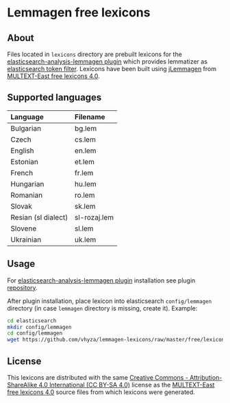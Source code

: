 # Lemmagen free lexicons

## About

Files located in `lexicons` directory are prebuilt lexicons for the [elasticsearch-analysis-lemmagen plugin](https://github.com/vhyza/elasticsearch-analysis-lemmagen) which provides lemmatizer as [elasticsearch token filter](https://www.elastic.co/guide/en/elasticsearch/reference/current/analysis-tokenfilters.html). Lexicons have been built using [jLemmagen](https://bitbucket.org/hlavki/jlemmagen) from [MULTEXT-East free lexicons 4.0](https://www.clarin.si/repository/xmlui/handle/11356/1041).

## Supported languages

| Language            | Filename     |
|:--------------------|:-------------|
| Bulgarian           | bg.lem       |
| Czech               | cs.lem       |
| English             | en.lem       |
| Estonian            | et.lem       |
| French              | fr.lem       |
| Hungarian           | hu.lem       |
| Romanian            | ro.lem       |
| Slovak              | sk.lem       |
| Resian (sl dialect) | sl-rozaj.lem |
| Slovene             | sl.lem       |
| Ukrainian           | uk.lem       |

## Usage

For [elasticsearch-analysis-lemmagen plugin](https://github.com/vhyza/elasticsearch-analysis-lemmagen) installation see plugin [repository](https://github.com/vhyza/elasticsearch-analysis-lemmagen).

After plugin installation, place lexicon into elasticsearch `config/lemmagen` directory (in case `lemmagen` directory is missing, create it). Example:

```bash
cd elasticsearch
mkdir config/lemmagen
cd config/lemmagen
wget https://github.com/vhyza/lemmagen-lexicons/raw/master/free/lexicons/en.lem
```

## License

This lexicons are distributed with the same [Creative Commons - Attribution-ShareAlike 4.0 International (CC BY-SA 4.0)](https://creativecommons.org/licenses/by-sa/4.0/) license as the [MULTEXT-East free lexicons 4.0](https://www.clarin.si/repository/xmlui/handle/11356/1041) source files from which lexicons were generated.
